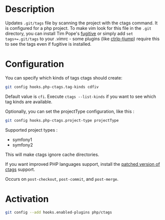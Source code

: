 # Description

Updates `.git/tags` file by scanning the project with the ctags command. It is
configured for a php project. To make vim look for this file in the `.git`
directory, you can install Tim Pope's [fugitive][1] or simply add
`set tags+=.git/tags` to your .vimrc - some plugins (like [ctrlp-tjump][2])
require this to see the tags even if fugitive is installed.

# Configuration

You can specify which kinds of tags ctags should create:

```sh
git config hooks.php-ctags.tag-kinds cdfiv
```

Default value is `cfi`. Execute `ctags --list-kinds` if you want to see which
tag kinds are available.

Optionally, you can set the projectType configuration, like this :

```sh
git config hooks.php-ctags.project-type projectType
```

Supported project types :

- symfony1
- symfony2

This will make ctags ignore cache directories.

If you want improved PHP languages support, install the [patched version of ctags][3]
support.

Occurs on `post-checkout`, `post-commit`, and `post-merge`.

# Activation

```sh
git config --add hooks.enabled-plugins php/ctags
```
[2]: https://github.com/tpope/vim-fugitive
[3]: https://github.com/ivalkeen/vim-ctrlp-tjump
[1]: https://github.com/shawncplus/phpcomplete.vim/wiki/Patched-ctags
